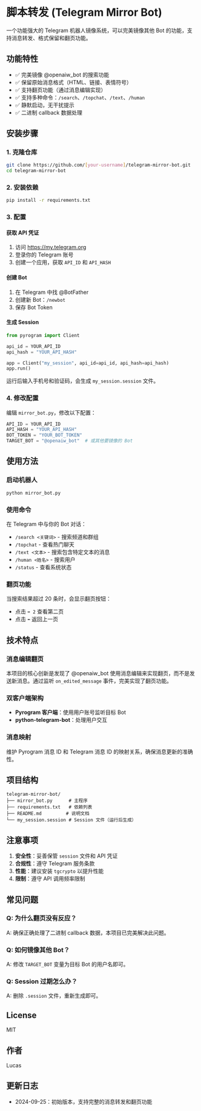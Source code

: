 # 脚本转发 (Telegram Mirror Bot)

一个功能强大的 Telegram 机器人镜像系统，可以完美镜像其他 Bot 的功能，支持消息转发、格式保留和翻页功能。

## 功能特性

- ✅ 完美镜像 @openaiw_bot 的搜索功能
- ✅ 保留原始消息格式（HTML、链接、表情符号）
- ✅ 支持翻页功能（通过消息编辑实现）
- ✅ 支持多种命令：`/search`、`/topchat`、`/text`、`/human`
- ✅ 静默启动，无干扰提示
- ✅ 二进制 callback 数据处理

## 安装步骤

### 1. 克隆仓库

```bash
git clone https://github.com/[your-username]/telegram-mirror-bot.git
cd telegram-mirror-bot
```

### 2. 安装依赖

```bash
pip install -r requirements.txt
```

### 3. 配置

#### 获取 API 凭证

1. 访问 https://my.telegram.org
2. 登录你的 Telegram 账号
3. 创建一个应用，获取 `API_ID` 和 `API_HASH`

#### 创建 Bot

1. 在 Telegram 中找 @BotFather
2. 创建新 Bot：`/newbot`
3. 保存 Bot Token

#### 生成 Session

```python
from pyrogram import Client

api_id = YOUR_API_ID
api_hash = "YOUR_API_HASH"

app = Client("my_session", api_id=api_id, api_hash=api_hash)
app.run()
```

运行后输入手机号和验证码，会生成 `my_session.session` 文件。

### 4. 修改配置

编辑 `mirror_bot.py`，修改以下配置：

```python
API_ID = YOUR_API_ID
API_HASH = "YOUR_API_HASH"
BOT_TOKEN = "YOUR_BOT_TOKEN"
TARGET_BOT = "@openaiw_bot"  # 或其他要镜像的 Bot
```

## 使用方法

### 启动机器人

```bash
python mirror_bot.py
```

### 使用命令

在 Telegram 中与你的 Bot 对话：

- `/search <关键词>` - 搜索频道和群组
- `/topchat` - 查看热门聊天
- `/text <文本>` - 搜索包含特定文本的消息
- `/human <姓名>` - 搜索用户
- `/status` - 查看系统状态

### 翻页功能

当搜索结果超过 20 条时，会显示翻页按钮：
- 点击 `➡️ 2` 查看第二页
- 点击 `⬅️` 返回上一页

## 技术特点

### 消息编辑翻页

本项目的核心创新是发现了 @openaiw_bot 使用消息编辑来实现翻页，而不是发送新消息。通过监听 `on_edited_message` 事件，完美实现了翻页功能。

### 双客户端架构

- **Pyrogram 客户端**：使用用户账号监听目标 Bot
- **python-telegram-bot**：处理用户交互

### 消息映射

维护 Pyrogram 消息 ID 和 Telegram 消息 ID 的映射关系，确保消息更新的准确性。

## 项目结构

```
telegram-mirror-bot/
├── mirror_bot.py      # 主程序
├── requirements.txt   # 依赖列表
├── README.md         # 说明文档
└── my_session.session # Session 文件（运行后生成）
```

## 注意事项

1. **安全性**：妥善保管 `session` 文件和 API 凭证
2. **合规性**：遵守 Telegram 服务条款
3. **性能**：建议安装 `tgcrypto` 以提升性能
4. **限制**：遵守 API 调用频率限制

## 常见问题

### Q: 为什么翻页没有反应？

A: 确保正确处理了二进制 callback 数据，本项目已完美解决此问题。

### Q: 如何镜像其他 Bot？

A: 修改 `TARGET_BOT` 变量为目标 Bot 的用户名即可。

### Q: Session 过期怎么办？

A: 删除 `.session` 文件，重新生成即可。

## License

MIT

## 作者

Lucas

## 更新日志

- 2024-09-25：初始版本，支持完整的消息转发和翻页功能